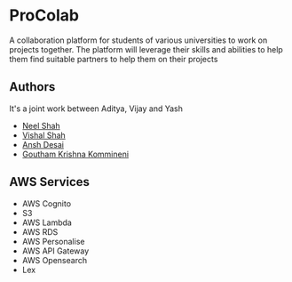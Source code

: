 # ProColab
A collaboration platform for students of various universities to work on projects together. The platform will leverage their skills and abilities to help them find suitable partners to help them on their projects

## Authors

It's a joint work between Aditya, Vijay and Yash

- [Neel Shah](https://www.github.com/deadpanther)
- [Vishal Shah](https://www.github.com/)
- [Ansh Desai](https://www.github.com/)
- [Goutham Krishna Kommineni](https://www.github.com/)

## AWS Services
- AWS Cognito
- S3
- AWS Lambda
- AWS RDS
- AWS Personalise
- AWS API Gateway
- AWS Opensearch
- Lex


